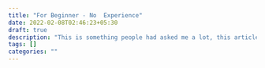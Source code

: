 ```yaml
---
title: "For Beginner - No  Experience"
date: 2022-02-08T02:46:23+05:30
draft: true
description: "This is something people had asked me a lot, this article is mainly applicable to someone who is just starting preparation  "
tags: []
categories: ""
---
```

